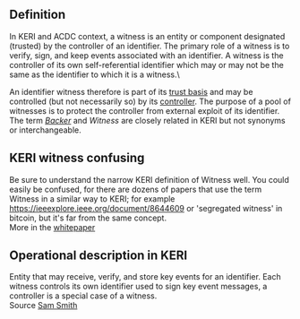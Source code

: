 ## Definition
In KERI and ACDC context, a witness is an entity or component designated (trusted) by the controller of an identifier. The primary role of a witness is to verify, sign, and keep events associated with an identifier. A witness is the controller of its own self-referential identifier which may or may not be the same as the identifier to which it is a witness.\

An identifier witness therefore is part of its [trust basis](term_trust-domain) and may be controlled (but not necessarily so) by its [controller](term_controller). The purpose of a pool of witnesses is to protect the controller from external exploit of its identifier.\
The term _[Backer](term_backer)_ and _Witness_ are closely related in KERI but not synonyms or interchangeable.

## KERI witness confusing
Be sure to understand the narrow KERI definition of Witness well. You could easily be confused, for there are dozens of papers that use the term Witness in a similar way to KERI; for example https://ieeexplore.ieee.org/document/8644609 or 'segregated witness' in bitcoin, but it's far from the same concept.\
More in the [whitepaper](https://github.com/SmithSamuelM/Papers/blob/master/whitepapers/KERI_WP_2.x.web.pdf)

## Operational description in KERI
Entity that may receive, verify, and store key events for an identifier. Each witness controls its own identifier used to sign key event messages, a controller is a special case of a witness.\
Source [Sam Smith](https://github.com/WebOfTrust/ietf-keri/blob/main/draft-ssmith-keri.md#basic-terminology)